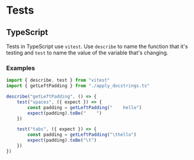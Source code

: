 # Tests

## TypeScript

Tests in TypeScript use `vitest`. Use `describe` to name the function that it's testing and `test` to name the value of the variable that's changing.

### Examples

```ts
import { describe, test } from "vitest"
import { getLeftPadding } from "./apply_docstrings.ts"

describe("getLeftPadding", () => {
	test("spaces", ({ expect }) => {
		const padding = getLeftPadding("    hello")
		expect(padding).toBe("    ")
	})

	test("tabs", ({ expect }) => {
		const padding = getLeftPadding("\thello")
		expect(padding).toBe("\t")
	})
})
```
